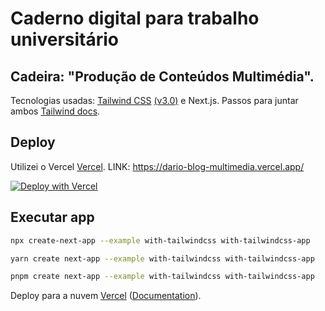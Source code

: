 # Caderno digital para trabalho universitário
## Cadeira: "Produção de Conteúdos Multimédia".

Tecnologias usadas: [Tailwind CSS](https://tailwindcss.com/) [(v3.0)](https://tailwindcss.com/blog/tailwindcss-v3) e Next.js. Passos para juntar ambos [Tailwind docs](https://tailwindcss.com/docs/guides/nextjs).

## Deploy

Utilizei o Vercel [Vercel](https://vercel.com?utm_source=github&utm_medium=readme&utm_campaign=next-example).
LINK: https://dario-blog-multimedia.vercel.app/

[![Deploy with Vercel](https://vercel.com/button)](https://vercel.com/new/git/external?repository-url=https://github.com/vercel/next.js/tree/canary/examples/with-tailwindcss&project-name=with-tailwindcss&repository-name=with-tailwindcss)

## Executar app

```bash
npx create-next-app --example with-tailwindcss with-tailwindcss-app
```

```bash
yarn create next-app --example with-tailwindcss with-tailwindcss-app
```

```bash
pnpm create next-app --example with-tailwindcss with-tailwindcss-app
```

Deploy para a nuvem [Vercel](https://vercel.com/new?utm_source=github&utm_medium=readme&utm_campaign=next-example) ([Documentation](https://nextjs.org/docs/deployment)).

